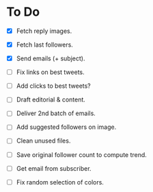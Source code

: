 # To Do

- [X] Fetch reply images.
- [X] Fetch last followers.
- [X] Send emails (+ subject).
- [ ] Fix links on best tweets.
- [ ] Add clicks to best tweets?
- [ ] Draft editorial & content.
- [ ] Deliver 2nd batch of emails.
- [ ] Add suggested followers on image.
- [ ] Clean unused files.

- [ ] Save original follower count to compute trend.
- [ ] Get email from subscriber.
- [ ] Fix random selection of colors.
